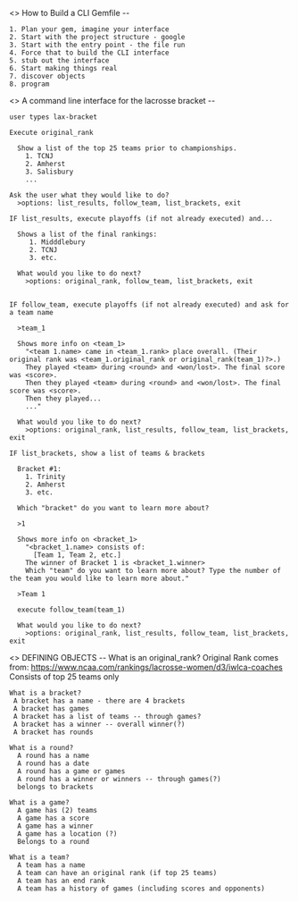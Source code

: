 <> How to Build a CLI Gemfile --

    1. Plan your gem, imagine your interface
    2. Start with the project structure - google
    3. Start with the entry point - the file run
    4. Force that to build the CLI interface
    5. stub out the interface
    6. Start making things real
    7. discover objects
    8. program


<> A command line interface for the lacrosse bracket --

    user types lax-bracket

    Execute original_rank

      Show a list of the top 25 teams prior to championships.
        1. TCNJ
        2. Amherst
        3. Salisbury
        ...

    Ask the user what they would like to do?
      >options: list_results, follow_team, list_brackets, exit

    IF list_results, execute playoffs (if not already executed) and...   

      Shows a list of the final rankings:
         1. Midddlebury
         2. TCNJ
         3. etc.

      What would you like to do next?
        >options: original_rank, follow_team, list_brackets, exit


    IF follow_team, execute playoffs (if not already executed) and ask for a team name

      >team_1

      Shows more info on <team_1>
        "<team 1.name> came in <team_1.rank> place overall. (Their original rank was <team_1.original_rank or original_rank(team_1)?>.)
        They played <team> during <round> and <won/lost>. The final score was <score>.
        Then they played <team> during <round> and <won/lost>. The final score was <score>.
        Then they played...
        ..."

      What would you like to do next?
        >options: original_rank, list_results, follow_team, list_brackets, exit

    IF list_brackets, show a list of teams & brackets

      Bracket #1:
        1. Trinity
        2. Amherst
        3. etc.

      Which "bracket" do you want to learn more about?

      >1

      Shows more info on <bracket_1>
        "<bracket_1.name> consists of:
          [Team 1, Team 2, etc.]
        The winner of Bracket 1 is <bracket_1.winner>
        Which "team" do you want to learn more about? Type the number of the team you would like to learn more about."

      >Team 1

      execute follow_team(team_1)

      What would you like to do next?
        >options: original_rank, list_results, follow_team, list_brackets, exit


<> DEFINING OBJECTS --
    What is an original_rank?
     Original Rank comes from: https://www.ncaa.com/rankings/lacrosse-women/d3/iwlca-coaches
     Consists of top 25 teams only

    What is a bracket?
     A bracket has a name - there are 4 brackets
     A bracket has games
     A bracket has a list of teams -- through games?
     A bracket has a winner -- overall winner(?)
     A bracket has rounds

    What is a round?
      A round has a name
      A round has a date
      A round has a game or games
      A round has a winner or winners -- through games(?)
      belongs to brackets

    What is a game?
      A game has (2) teams
      A game has a score
      A game has a winner
      A game has a location (?)
      Belongs to a round

    What is a team?
      A team has a name
      A team can have an original rank (if top 25 teams)
      A team has an end rank
      A team has a history of games (including scores and opponents)
